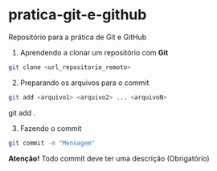 # pratica-git-e-github
Repositório para a prática de Git e GitHub

1. Aprendendo a clonar um repositório com **Git**

```bash
git clone <url_repositorio_remoto>
```

2. Preparando os arquivos para o commit

```bash
git add <arquivo1> <arquivo2> ... <arquivoN>
```
git add . 

3. Fazendo o commit

```bash
git commit -m "Mensagem"
```
**Atenção!** Todo commit deve ter uma descrição (Obrigatório)
